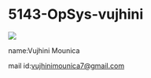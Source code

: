 # 5143-OpSys-vujhini

![](https://lh3.googleusercontent.com/-CKNsYY7JURA/AAAAAAAAAAI/AAAAAAAAAAg/Yh57P5ghRQI/s80-c-k-no/photo.jpg)

name:Vujhini Mounica

mail id:vujhinimounica7@gmail.com
